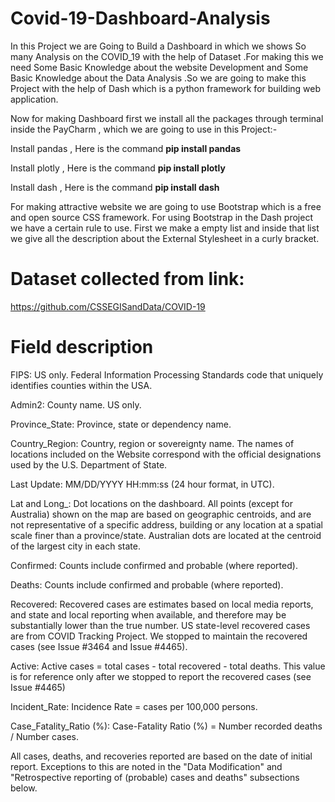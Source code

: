 # Covid-19-Dashboard-Analysis
In this Project we are Going to Build a Dashboard in which we shows So many Analysis on the COVID_19 with the help of Dataset .For making this we need Some Basic Knowledge about the website Development and Some Basic Knowledge about the Data Analysis .So we are going to make this Project with the help of Dash which is a python framework for building web application.

Now for making Dashboard first we install all the packages through terminal inside the PayCharm , which we are going to use in this Project:-

Install pandas , Here is the command **pip install pandas**

Install plotly , Here is the command **pip install plotly**

Install dash , Here is the command **pip install dash**

For making attractive website we are going to use Bootstrap which is a free and open source CSS framework. For using Bootstrap in the Dash project we have a certain rule to use. First we make a empty list and inside that list we give all the description about the External Stylesheet in a curly bracket.

# Dataset collected from link:
https://github.com/CSSEGISandData/COVID-19

# Field description

FIPS: US only. Federal Information Processing Standards code that uniquely identifies counties within the USA.

Admin2: County name. US only.

Province_State: Province, state or dependency name.

Country_Region: Country, region or sovereignty name. The names of locations included on the Website correspond with the official designations used by the U.S. Department of State.

Last Update: MM/DD/YYYY HH:mm:ss (24 hour format, in UTC).

Lat and Long_: Dot locations on the dashboard. All points (except for Australia) shown on the map are based on geographic centroids, and are not representative of a specific address, building or any location at a spatial scale finer than a province/state. Australian dots are located at the centroid of the largest city in each state.

Confirmed: Counts include confirmed and probable (where reported).

Deaths: Counts include confirmed and probable (where reported).

Recovered: Recovered cases are estimates based on local media reports, and state and local reporting when available, and therefore may be substantially lower than the true number. US state-level recovered cases are from COVID Tracking Project. We stopped to maintain the recovered cases (see Issue #3464 and Issue #4465).

Active: Active cases = total cases - total recovered - total deaths. This value is for reference only after we stopped to report the recovered cases (see Issue #4465)

Incident_Rate: Incidence Rate = cases per 100,000 persons.

Case_Fatality_Ratio (%): Case-Fatality Ratio (%) = Number recorded deaths / Number cases.

All cases, deaths, and recoveries reported are based on the date of initial report. Exceptions to this are noted in the "Data Modification" and "Retrospective reporting of (probable) cases and deaths" subsections below.
